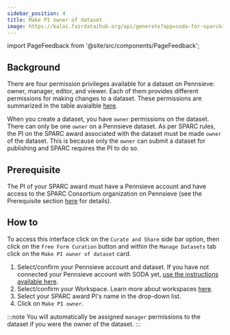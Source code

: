 ```yaml
---
sidebar_position: 4
title: Make PI owner of dataset
image: https://kalai.fairdataihub.org/api/generate?app=soda-for-sparc&title=Make%20PI%20owner%20of%20dataset&description=Manage%20Dataset&org=fairdataihub
---
```


import PageFeedback from '@site/src/components/PageFeedback';

## Background

There are four permission privileges available for a dataset on Pennsieve: owner, manager, editor, and viewer. Each of them provides different permissions for making changes to a dataset. These permissions are summarized in the table avaialble [here](../manage-dataset/add-edit-permissions).

When you create a dataset, you have `owner` permissions on the dataset. There can only be one `owner` on a Pennsieve dataset. As per SPARC rules, the PI on the SPARC award associated with the dataset must be made `owner` of the dataset. This is because only the `owner` can submit a dataset for publishing and SPARC requires the PI to do so.

## Prerequisite

The PI of your SPARC award must have a Pennsieve account and have access to the SPARC Consortium organization on Pennsieve (see the Prerequisite section [here](../../how-to/how-to-get-a-pennsieve-account) for details).

## How to

To access this interface click on the `Curate and Share` side bar option, then click on the `Free Form Curation` button and within the `Manage Datasets` tab click on the `Make PI owner of dataset` card.

1. Select/confirm your Pennsieve account and dataset. If you have not connected your Pennsieve account with SODA yet, [use the instructions available here](../../connecting-to-pennsieve/connecting-with-username-password).
2. Select/confirm your Workspace. Learn more about workspaces [here](../../how-to/how-to-use-workspaces.md).
3. Select your SPARC award PI's name in the drop-down list.
4. Click on `Make PI owner`.

:::note
You will automatically be assigned `manager` permissions to the dataset if you were the owner of the dataset.
:::

<PageFeedback />

